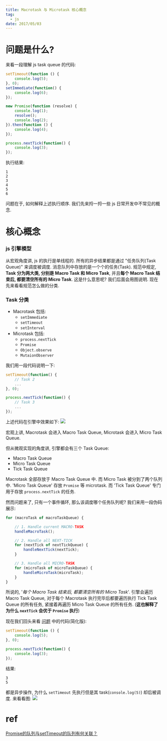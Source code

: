 ```yaml
---
title: Macrotask 与 Microtask 核心概念
tag:
  - js
date: 2017/05/03
---
```


# 问题是什么?
来看一段理解 js task queue 的代码:
```js
setTimeout(function () {
    console.log(5);
}, 0);
setImmediate(function() {
    console.log(6);
});

new Promise(function (resolve) {
    console.log(1);
    resolve();
    console.log(2);
}).then(function () {
    console.log(4);
});

process.nextTick(function() {
    console.log(3);
});
```
执行结果:
```
1
2
3
4
5
6
```

问题在于, 如何解释上述执行顺序. 我们先来捋一捋一些 js 日常开发中不常见的概念.

# 核心概念
### js 引擎模型
从宏观角度讲, js 的执行是单线程的. 所有的异步结果都是通过 "任务队列(Task Queue)" 来调度被调度. 消息队列中存放的是一个个的任务(Task). 规范中规定, **Task 分为两大类, 分别是 Macro Task 和 Micro Task**, 并且**每个 Macro Task 结束后, 都要清空所有的 Micro Task**. 这是什么意思呢? 我们后面会用图说明. 现在先来看看规范怎么做的分类.

### Task 分类
* Macrotask 包括: 
  * `setImmediate`
  * `setTimeout`
  * `setInterval`
* Microtask 包括:
  * `process.nextTick`
  * `Promise`
  * `Object.observe`
  * `MutaionObserver`

我们用一段代码说明一下:
```js
setTimeout(function() {
    // Task 2
    ...
}, 0);

process.nextTick(function() {
    // Task 3
    ...
});
```
上述代码在引擎中效果如下:
![](/images/macrotask-microtask/macro_micro.png)

宏观上讲, Macrotask 会进入 Macro Task Queue, Microtask 会进入 Micro Task Queue. 

但从微观实现的角度讲, 引擎都会有三个 Task Queue:

* Macro Task Queue
* Micro Task Queue
* Tick Task Queue

Macrotask 全部存放于 Macro Task Queue 中. 而 Micro Task 被分到了两个队列中. 'Micro Task Queue' 存放 `Promise` 等 microtask. 而 'Tick Task Queue' 专门用于存放 `process.nextTick` 的任务.

然而问题来了, 只有一个事件循环, 那么该调度哪个任务队列呢? 我们来用一段伪码展示:
```js
for (macroTask of macroTaskQueue) {

    // 1. Handle current MACRO-TASK
    handleMacroTask();

    // 2. Handle all NEXT-TICK
    for (nextTick of nextTickQueue) {
        handleNextTick(nextTick);
    }

    // 3. Handle all MICRO-TASK
    for (microTask of microTaskQueue) {
        handleMicroTask(microTask);
    }
}
```
所说的, '*每个 Macro Task 结束后, 都要清空所有的 Micro Task*'. 引擎会遍历 Macro Task Queue, 对于每个 Macrotask 执行完毕后都要遍历执行 Tick Task Queue 的所有任务, 紧接着再遍历 Micro Task Queue 的所有任务. (**这也解释了为什么 `nextTick` 会优于 `Promise` 执行**)

现在我们回头来看 [问题](#问题是什么?) 中的代码(简化版):
```js
setTimeout(function () {
    console.log(5);
}, 0);

process.nextTick(function() {
    console.log(3);
});
```
结果:
```
3
5
```
都是异步操作, 为什么 `setTimeout` 先执行但是其 task(`console.log(5)`) 却后被调度. 来看看图:
![](/images/macrotask-microtask/schedule.png)


# ref
[Promise的队列与setTimeout的队列有何关联？](https://www.zhihu.com/question/36972010)